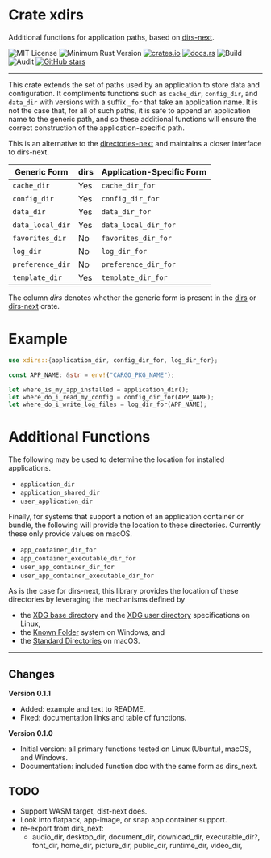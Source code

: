# Crate xdirs

Additional functions for application paths, based on [dirs-next](https://crates.io/crates/dirs-next).

![MIT License](https://img.shields.io/badge/license-mit-118811.svg)
![Minimum Rust Version](https://img.shields.io/badge/Min%20Rust-1.40-green.svg)
[![crates.io](https://img.shields.io/crates/v/xdirs.svg)](https://crates.io/crates/xdirs)
[![docs.rs](https://docs.rs/xdirs/badge.svg)](https://docs.rs/xdirs)
![Build](https://github.com/johnstonskj/rust-xdirs/workflows/Rust/badge.svg)
![Audit](https://github.com/johnstonskj/rust-xdirs/workflows/Security%20audit/badge.svg)
[![GitHub stars](https://img.shields.io/github/stars/johnstonskj/rust-xdirs.svg)](https://github.com/johnstonskj/rust-xdirs/stargazers)

-----

This crate extends the set of paths used by an application to store data and configuration. It
compliments functions such as `cache_dir`, `config_dir`, and `data_dir` with versions with a
suffix `_for` that take an application name. It is not the case that, for all of such paths, it
is safe to append an application name to the generic path, and so these additional functions will
ensure the correct construction of the application-specific path.

This is an alternative to the [directories-next](https://crates.io/crates/directories-next) and
maintains a closer interface to dirs-next.

| Generic Form       | dirs | Application-Specific Form |
| ------------------ | ---- | ------------------------- |
| `cache_dir`        | Yes  | `cache_dir_for`           |
| `config_dir`       | Yes  | `config_dir_for`          |
| `data_dir`         | Yes  | `data_dir_for`            |
| `data_local_dir`   | Yes  | `data_local_dir_for`      |
| `favorites_dir`    | No   | `favorites_dir_for`       |
| `log_dir`          | No   | `log_dir_for`             |
| `preference_dir`   | No   | `preference_dir_for`      |
| `template_dir`     | Yes  | `template_dir_for`        |

The column *dirs* denotes whether the generic form is present in the 
[dirs](https://crates.io/crates/dirs) or [dirs-next](https://crates.io/crates/dirs-next) crate.

# Example

```rust
use xdirs::{application_dir, config_dir_for, log_dir_for};

const APP_NAME: &str = env!("CARGO_PKG_NAME");

let where_is_my_app_installed = application_dir();
let where_do_i_read_my_config = config_dir_for(APP_NAME);
let where_do_i_write_log_files = log_dir_for(APP_NAME);
```

# Additional Functions

The following may be used to determine the location for installed applications.

* `application_dir`
* `application_shared_dir`
* `user_application_dir`

Finally, for systems that support a notion of an application container or bundle, the following
will provide the location to these directories. Currently these only provide values on macOS.

* `app_container_dir_for`
* `app_container_executable_dir_for`
* `user_app_container_dir_for`
* `user_app_container_executable_dir_for`

As is the case for dirs-next, this library provides the location of these directories by leveraging
the mechanisms defined by

* the [XDG base directory](https://standards.freedesktop.org/basedir-spec/basedir-spec-latest.html) and the [XDG user directory](https://www.freedesktop.org/wiki/Software/xdg-user-dirs/) specifications on Linux,
* the [Known Folder](https://msdn.microsoft.com/en-us/library/windows/desktop/bb776911(v=vs.85).aspx) system on Windows, and
* the [Standard Directories](https://developer.apple.com/library/content/documentation/FileManagement/Conceptual/FileSystemProgrammingGuide/FileSystemOverview/FileSystemOverview.html#//apple_ref/doc/uid/TP40010672-CH2-SW6) on macOS.


-----

## Changes

**Version 0.1.1**

* Added: example and text to README.
* Fixed: documentation links and table of functions.

**Version 0.1.0**

* Initial version: all primary functions tested on Linux (Ubuntu), macOS, and Windows.
* Documentation: included function doc with the same form as dirs_next.

## TODO

* Support WASM target, dist-next does.
* Look into flatpack, app-image, or snap app container support.
* re-export from dirs_next:
  * audio_dir, desktop_dir, document_dir, download_dir, executable_dir?,
    font_dir, home_dir, picture_dir, public_dir, runtime_dir, video_dir,

